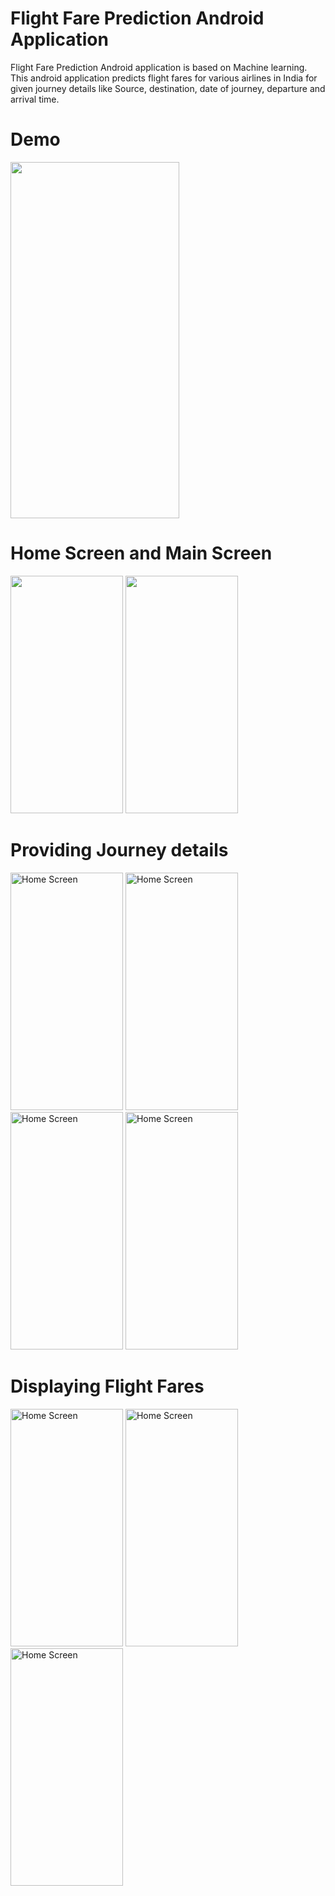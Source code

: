 # Flight Fare Prediction Android Application
Flight Fare Prediction Android application is based on Machine learning. This android application predicts flight fares for various airlines in India for given journey details like Source, destination, date of journey, departure and arrival time.
# Demo
<img width="270" height="570" src="https://user-images.githubusercontent.com/67269818/123952008-0a531800-d9c3-11eb-87a4-4cc120ea8ad4.gif">

# Home Screen and Main Screen
<img width="180" height="380"  src="https://user-images.githubusercontent.com/67269818/120068678-91992d00-c09f-11eb-97ff-1a464b309ddb.png">  <img width="180" height="380"  src="https://user-images.githubusercontent.com/67269818/120068683-98c03b00-c09f-11eb-80be-073a99152642.png">
# Providing Journey details
<img width="180" height="380" alt="Home Screen" src="https://user-images.githubusercontent.com/67269818/120068729-cf965100-c09f-11eb-84d2-d657620841d7.png">  <img width="180" height="380" alt="Home Screen" src="https://user-images.githubusercontent.com/67269818/120068731-d4f39b80-c09f-11eb-89e2-f75fa8c3d4e3.png">  <img width="180" height="380" alt="Home Screen" src="https://user-images.githubusercontent.com/67269818/120068743-e50b7b00-c09f-11eb-9bbc-8dafcfb01ee9.png">  <img width="180" height="380" alt="Home Screen" src="https://user-images.githubusercontent.com/67269818/120068749-eb015c00-c09f-11eb-9fe0-f7b7d2c28327.png">
# Displaying Flight Fares
<img width="180" height="380" alt="Home Screen" src="https://user-images.githubusercontent.com/67269818/120068750-eccb1f80-c09f-11eb-9bdc-9c024882954e.png">  <img width="180" height="380" alt="Home Screen" src="https://user-images.githubusercontent.com/67269818/120068753-ee94e300-c09f-11eb-8f59-1e547b26d407.png">  <img width="180" height="380" alt="Home Screen" src="https://user-images.githubusercontent.com/67269818/120068754-f05ea680-c09f-11eb-8314-dd9d60377e58.png">
